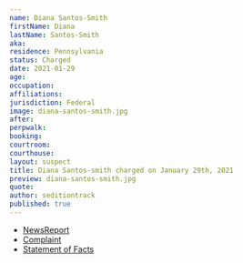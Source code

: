 ```yaml
---
name: Diana Santos-Smith
firstName: Diana
lastName: Santos-Smith
aka:
residence: Pennsylvania
status: Charged
date: 2021-01-29
age:
occupation:
affiliations:
jurisdiction: Federal
image: diana-santos-smith.jpg
after:
perpwalk:
booking:
courtroom:
courthouse:
layout: suspect
title: Diana Santos-smith charged on January 29th, 2021
preview: diana-santos-smith.jpg
quote:
author: seditiontrack
published: true
---
```


- [NewsReport](https://www.mcall.com/news/police/mc-nws-pennsylvania-women-charged-in-capitol-siege-20210130-zsgjdrfdibgpboyuatcphtlaxq-story.html)
- [Complaint](https://www.justice.gov/opa/page/file/1362581/download)
- [Statement of Facts](https://www.justice.gov/opa/page/file/1362581/download)

